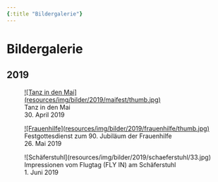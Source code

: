 ```yaml
---
{:title "Bildergalerie"}
---
```


# Bildergalerie

## 2019
<div class="gallery gallery-2">
<figure>
<a href="bilder-2019-maifest.html">
![Tanz in den Mai](resources/img/bilder/2019/maifest/thumb.jpg)
</a>
<figcaption>
Tanz in den Mai
<br>
30&period; April 2019
</figcaption>
</figure>
<figure>
<a href="bilder-2019-frauenhilfe.html">
![Frauenhilfe](resources/img/bilder/2019/frauenhilfe/thumb.jpg)
</a>
<figcaption>
Festgottesdienst zum 90. Jubiläum der Frauenhilfe
<br>
26&period; Mai 2019
</figcaption>
</figure>
<figure>
![Schäferstuhl](resources/img/bilder/2019/schaeferstuhl/33.jpg)
<figcaption>
Impressionen vom Flugtag (FLY IN) am Schäferstuhl
<br>
1&period; Juni 2019
</figcaption>
</figure>
</div>
